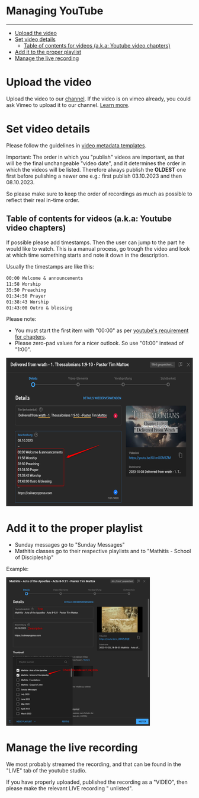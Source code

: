<h1>Managing YouTube</h1>
<hr>

<!-- TOC -->
* [Upload the video](#upload-the-video)
* [Set video details](#set-video-details)
  * [Table of contents for videos (a.k.a: Youtube video chapters)](#table-of-contents-for-videos-aka-youtube-video-chapters)
* [Add it to the proper playlist](#add-it-to-the-proper-playlist)
* [Manage the live recording](#manage-the-live-recording)
<!-- TOC -->

# Upload the video

Upload the video to our [channel](https://studio.youtube.com/channel/UC0uEys0VihIMmJFFL1Swj8g/videos/upload?filter=%5B%5D&sort=%7B%22columnType%22%3A%22date%22%2C%22sortOrder%22%3A%22DESCENDING%22%7D).
If the video is on vimeo already, you could ask Vimeo to upload it to our channel. [Learn more](vimeo.md#publish-from-vimeo-to-youtube-and-facebook).


# Set video details

Please follow the guidelines in [video metadata templates](video_metadata_templates.md).

Important: The order in which you "publish" videos are important, as
that will be the final unchangeable "video date", and it determines the order 
in which the videos will be listed. Therefore always publish the **OLDEST** one first before pulishing a newer one e.g.: first publish 03.10.2023 and then 08.10.2023.

So please make sure to keep the order of recordings as much as possible to reflect
their real in-time order.

## Table of contents for videos (a.k.a: Youtube video chapters)

If possible please add timestamps. Then the user can jump to the part he would like to watch. This is a manual process, go trough the video and look at which time something starts and note it down in the description. 

Usually the timestamps are like this:

```
00:00 Welcome & announcements
11:58 Worship
35:50 Preaching
01:34:50 Prayer
01:38:43 Worship
01:43:00 Outro & blessing
```

Please note:
 * You must start the first item with "00:00" as per [youtube's requirement for chapters](https://support.google.com/youtube/answer/9884579?hl=en).
 * Please zero-pad values for a nicer outlook. So use "01:00" instead of "1:00".

<img src="assets/youtube/timestampexample.png" height="400">

# Add it to the proper playlist

* Sunday messages go to "Sunday Messages"
* Mathitís classes go to their respective playlists and to "Mathitís - School of Discipleship"

Example:

<img src="assets/youtube/playlistexample.png" height="400">


# Manage the live recording

We most probably streamed the recording, and that can be found in the "LIVE" tab of the youtube studio.

If you have properly uploaded, published the recording as a "VIDEO", then please make the relevant LIVE recording "
unlisted".

